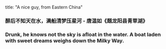 title: "A nice guy, from Eastern China"

### 醉后不知天在水，满船清梦压星河  - 唐温如《题龙阳县青草湖》
### Drunk, he knows not the sky is afloat in the water. A boat laden with sweet dreams weighs down the Milky Way.

